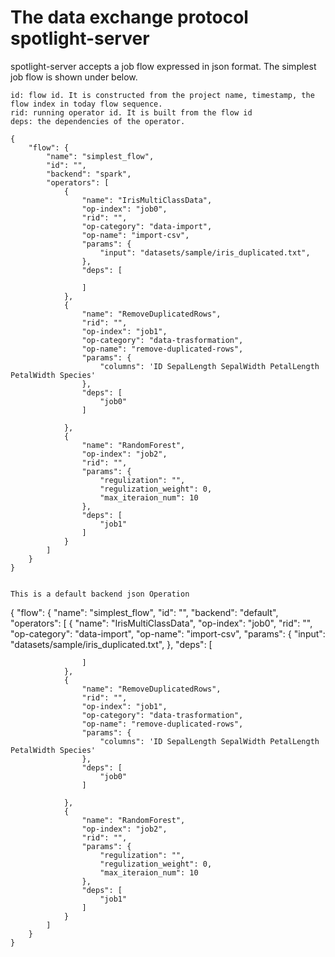 # The data exchange protocol spotlight-server

spotlight-server accepts a job flow expressed in json format. The simplest job flow is shown under below.

    id: flow id. It is constructed from the project name, timestamp, the flow index in today flow sequence. 
    rid: running operator id. It is built from the flow id
    deps: the dependencies of the operator.

    {
        "flow": {
            "name": "simplest_flow",
            "id": "",
            "backend": "spark",
            "operators": [
                {
                    "name": "IrisMultiClassData",
                    "op-index": "job0",
                    "rid": "",
                    "op-category": "data-import",
                    "op-name": "import-csv",
                    "params": {
                        "input": "datasets/sample/iris_duplicated.txt",
                    },
                    "deps": [
                        
                    ]
                },
                {
                    "name": "RemoveDuplicatedRows",
                    "rid": "",
                    "op-index": "job1",
                    "op-category": "data-trasformation",
                    "op-name": "remove-duplicated-rows",
                    "params": {
                        "columns": 'ID SepalLength SepalWidth PetalLength PetalWidth Species'
                    },
                    "deps": [
                        "job0"
                    ]
                    
                },
                {
                    "name": "RandomForest",
                    "op-index": "job2",
                    "rid": "",
                    "params": {
                        "regulization": "",
                        "regulization_weight": 0,
                        "max_iteraion_num": 10
                    },
                    "deps": [
                        "job1"
                    ]
                }
            ]
        }
    }


    This is a default backend json Operation

   {
        "flow": {
            "name": "simplest_flow",
            "id": "",
            "backend": "default",
            "operators": [
                {
                    "name": "IrisMultiClassData",
                    "op-index": "job0",
                    "rid": "",
                    "op-category": "data-import",
                    "op-name": "import-csv",
                    "params": {
                        "input": "datasets/sample/iris_duplicated.txt",
                    },
                    "deps": [
                        
                    ]
                },
                {
                    "name": "RemoveDuplicatedRows",
                    "rid": "",
                    "op-index": "job1",
                    "op-category": "data-trasformation",
                    "op-name": "remove-duplicated-rows",
                    "params": {
                        "columns": 'ID SepalLength SepalWidth PetalLength PetalWidth Species'
                    },
                    "deps": [
                        "job0"
                    ]
                    
                },
                {
                    "name": "RandomForest",
                    "op-index": "job2",
                    "rid": "",
                    "params": {
                        "regulization": "",
                        "regulization_weight": 0,
                        "max_iteraion_num": 10
                    },
                    "deps": [
                        "job1"
                    ]
                }
            ]
        }
    }